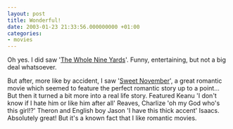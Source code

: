 ```yaml
---
layout: post
title: Wonderful!
date: 2003-01-23 21:33:56.000000000 +01:00
categories:
- movies
---
```

Oh yes. I did saw '<a href="http://us.imdb.com/Title?0190138" title="IMDB Link">The Whole Nine Yards</a>'. Funny, entertaining, but not a big deal whatsoever.

But after, more like by accident, I saw '<a href="http://us.imdb.com/Title?0230838" title="IMDB Link">Sweet November</a>', a great romantic movie which seemed to feature the perfect romantic story up to a point... But then it turned a bit more into a real life story. Featured Keanu 'I don't know if I hate him or like him after all' Reaves, Charlize 'oh my God who's this girl!?' Theron and English boy Jason 'I have this thick accent' Isaacs. Absolutely great! But it's a known fact that I like romantic movies.
